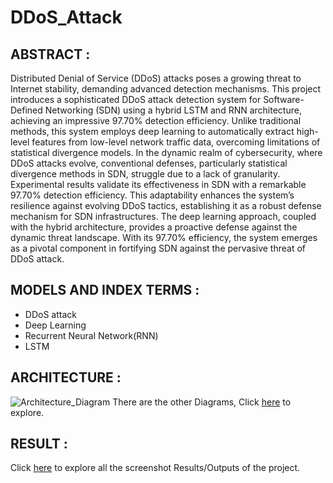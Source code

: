 # DDoS_Attack

## ABSTRACT :
Distributed Denial of Service (DDoS) attacks poses a growing threat to Internet stability,
demanding advanced detection mechanisms. This project introduces a sophisticated DDoS
attack detection system for Software-Defined Networking (SDN) using a hybrid LSTM and
RNN architecture, achieving an impressive 97.70% detection efficiency. Unlike traditional
methods, this system employs deep learning to automatically extract high-level features from
low-level network traffic data, overcoming limitations of statistical divergence models. In the
dynamic realm of cybersecurity, where DDoS attacks evolve, conventional defenses,
particularly statistical divergence methods in SDN, struggle due to a lack of granularity.
Experimental results validate its effectiveness in SDN with a remarkable 97.70% detection
efficiency. This adaptability enhances the system’s resilience against evolving DDoS tactics,
establishing it as a robust defense mechanism for SDN infrastructures. The deep learning
approach, coupled with the hybrid architecture, provides a proactive defense against the
dynamic threat landscape. With its 97.70% efficiency, the system emerges as a pivotal
component in fortifying SDN against the pervasive threat of DDoS attack.

## MODELS AND INDEX TERMS :
- DDoS attack
- Deep Learning
- Recurrent Neural Network(RNN)
- LSTM

## ARCHITECTURE :
![Architecture_Diagram](https://github.com/user-attachments/assets/976b9ca1-12e3-456c-b383-e113221fe56d)
There are the other Diagrams, Click [here](Diagram) to explore.

## RESULT :
Click [here](Result) to explore all the screenshot Results/Outputs of the project.

